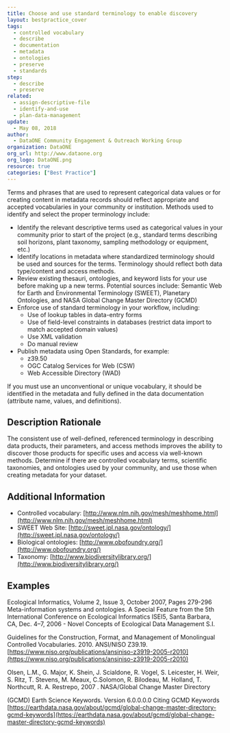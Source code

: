 ```yaml
---
title: Choose and use standard terminology to enable discovery
layout: bestpractice_cover
tags:
  - controlled vocabulary
  - describe
  - documentation
  - metadata
  - ontologies
  - preserve
  - standards
step:
  - describe
  - preserve
related:
  - assign-descriptive-file
  - identify-and-use
  - plan-data-management
update:
  - May 08, 2018
author:
  - DataONE Community Engagement & Outreach Working Group
organization: DataONE
org_url: http://www.dataone.org
org_logo: DataONE.png
resource: true
categories: ["Best Practice"]
---
```


Terms and phrases that are used to represent categorical data values or for creating content in metadata records should reflect appropriate and accepted vocabularies in your community or institution. Methods used to identify and select the proper terminology include:
 - Identify the relevant descriptive terms used as categorical values in your community prior to start of the project (e.g., standard terms describing soil horizons, plant taxonomy, sampling methodology or equipment, etc.)
 - Identify locations in metadata where standardized terminology should be used and sources for the terms. Terminology should reflect both data type/content and access methods.
 - Review existing thesauri, ontologies, and keyword lists for your use before making up a new terms. Potential sources include: Semantic Web for Earth and Environmental Terminology (SWEET), Planetary Ontologies, and NASA Global Change Master Directory (GCMD)
 - Enforce use of standard terminology in your workflow, including:
    - Use of lookup tables in data-entry forms
    - Use of field-level constraints in databases (restrict data import to match accepted domain values)
    - Use XML validation
    - Do manual review
  - Publish metadata using Open Standards, for example:
    - z39.50
    - OGC Catalog Services for Web (CSW)
    - Web Accessible Directory (WAD)

If you must use an unconventional or unique vocabulary, it should be identified in the metadata and fully defined in the data documentation (attribute name, values, and definitions).

## Description Rationale

The consistent use of well-defined, referenced terminology in describing data products, their parameters, and access methods improves the ability to discover those products for specific uses and access via well-known methods. Determine if there are controlled vocabulary terms, scientific taxonomies, and ontologies used by your community, and use those when creating metadata for your dataset.


## Additional Information

- Controlled vocabulary: [http://www.nlm.nih.gov/mesh/meshhome.html](http://www.nlm.nih.gov/mesh/meshhome.html)
- SWEET Web Site: [http://sweet.jpl.nasa.gov/ontology/](http://sweet.jpl.nasa.gov/ontology/)
- Biological ontologies: [http://www.obofoundry.org/](http://www.obofoundry.org/)
- Taxonomy: [http://www.biodiversitylibrary.org/](http://www.biodiversitylibrary.org/)

## Examples

Ecological Informatics, Volume 2, Issue 3, October 2007, Pages 279-296 Meta-information systems and ontologies. A Special Feature from the 5th International Conference on Ecological Informatics ISEI5, Santa Barbara, CA, Dec. 4–7, 2006 - Novel Concepts of Ecological Data Management S.I.

Guidelines for the Construction, Format, and Management of Monolingual Controlled Vocabularies. 2010. ANSI/NISO Z39.19. [https://www.niso.org/publications/ansiniso-z3919-2005-r2010](https://www.niso.org/publications/ansiniso-z3919-2005-r2010)

Olsen, L.M., G. Major, K. Shein, J. Scialdone, R. Vogel, S. Leicester, H. Weir, S. Ritz, T. Stevens, M. Meaux, C.Solomon, R. Bilodeau, M. Holland, T. Northcutt, R. A. Restrepo, 2007 . NASA/Global Change Master Directory

(GCMD) Earth Science Keywords. Version 6.0.0.0.0
Citing GCMD Keywords [https://earthdata.nasa.gov/about/gcmd/global-change-master-directory-gcmd-keywords](https://earthdata.nasa.gov/about/gcmd/global-change-master-directory-gcmd-keywords)
